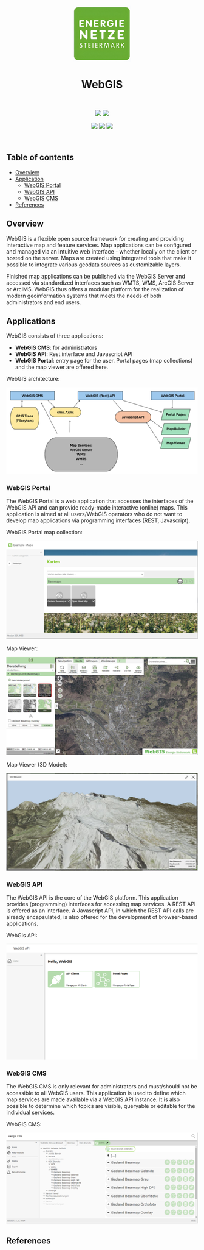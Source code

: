 ﻿<p align="center">
  <img src="docs/img/eNetzeLogo.jpg" alt="E-Netze Logo" width="150"">
</p>

<h1 align="center">WebGIS</h1><br>
<p align="center">
  <a href="https://www.e-netze.at/"><img src="https://img.shields.io/badge/Website-Energienetze Steiermark-green?style=flat-round"></a>
  <a href="https://docs.webgiscloud.com/de/webgis/index.html"><img src="https://img.shields.io/badge/Documentation-Online-green?style=flat-round"></a>
</p>

<p align="center">
  <img src="https://img.shields.io/badge/License-Apache%202.0-blue.svg">
  <img src="https://img.shields.io/badge/Version-7.25.2801-brightgreen">
  <img src="https://img.shields.io/badge/Platform-Windows%20%7C%20Linux-lightgrey">
</p><br>

## Table of contents

- [Overview](#overview)  
- [Application](#applications)  
  - [WebGIS Portal](#webgis-portal)  
  - [WebGIS API](#webgis-api)  
  - [WebGIS CMS](#webgis-cms)
- [References](#references)

## Overview  
WebGIS is a flexible open source framework for creating and providing interactive map and feature services. Map applications can be configured and managed via an intuitive web interface - whether locally on the client or hosted on the server. Maps are created using integrated tools that make it possible to integrate various geodata sources as customizable layers.

Finished map applications can be published via the WebGIS Server and accessed via standardized interfaces such as WMTS, WMS, ArcGIS Server or ArcIMS. WebGIS thus offers a modular platform for the realization of modern geoinformation systems that meets the needs of both administrators and end users.

## Applications  

WebGIS consists of three applications:

 - **WebGIS CMS**: for administrators
 - **WebGIS API**: Rest interface and Javascript API
 - **WebGIS Portal**: entry page for the user. Portal pages (map collections) and the map viewer are offered here.

WebGIS architecture:
<p align="center">
  <img src="docs/img/webGisArchitecture.png" alt="WebGIS Architektur"">
</p>

### WebGIS Portal

The WebGIS Portal is a web application that accesses the interfaces of the WebGIS API and can provide ready-made interactive (online) maps. This application is aimed at all users/WebGIS operators who do not want to develop map applications via programming interfaces (REST, Javascript).

WebGIS Portal map collection:
<p align="center">
  <img src="docs/img/porta1.png" alt="WebGIS Portal"">
</p>

Map Viewer:
<p align="center">
  <img src="docs/img/viewer1.jpg" alt="WebGIS Portal"">
</p> 

Map Viewer (3D Model):
<p align="center">
  <img src="docs/img/viewer-3d.jpg" alt="WebGIS Portal"">
</p>

### WebGIS API 

The WebGIS API is the core of the WebGIS platform. This application provides (programming) interfaces for accessing map services. A REST API is offered as an interface. A Javascript API, in which the REST API calls are already encapsulated, is also offered for the development of browser-based applications.

WebGis API:
<p align="center">
  <img src="docs/img/webGisApi.PNG" alt="WebGIS API">
</p>

### WebGIS CMS  

The WebGIS CMS is only relevant for administrators and must/should not be accessible to all WebGIS users. This application is used to define which map services are made available via a WebGIS API instance. It is also possible to determine which topics are visible, queryable or editable for the individual services.

WebGIS CMS:
<p align="center">
  <img src="docs/img/cms1.png" alt="WebGIS CMS">
</p>

## References
